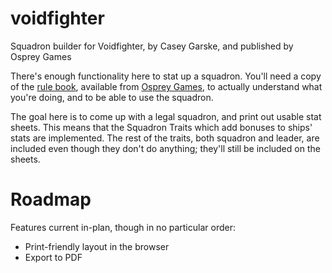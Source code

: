 # voidfighter

Squadron builder for Voidfighter, by Casey Garske, and published by Osprey Games

There's enough functionality here to stat up a squadron. You'll need a copy of the
[rule book](https://www.ospreypublishing.com/us/voidfighter-9781472866448/),
available from [Osprey Games](https://www.ospreypublishing.com/us/osprey-games/),
to actually understand what you're doing, and to be able to use the squadron.

The goal here is to come up with a legal squadron, and print out usable stat
sheets. This means that the Squadron Traits which add bonuses to ships' stats are
implemented. The rest of the traits, both squadron and leader, are included even
though they don't do anything; they'll still be included on the sheets.

# Roadmap

Features current in-plan, though in no particular order:

- Print-friendly layout in the browser
- Export to PDF
